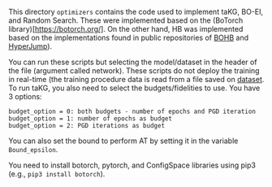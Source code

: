 This directory `optimizers` contains the code used to implement taKG, BO-EI, and Random Search. These were implemented based on the (BoTorch library)[https://botorch.org/]. On the other hand, HB was implemented based on the implementations found in public repositories of [BOHB](https://github.com/automl/HpBandSter) and [HyperJump](https://github.com/pedrogbmendes/HyperJump)).


You can run these scripts but selecting the model/dataset in the header of the file (argument called network). 
These scripts do not deploy the training in real-time (the training procedure data is read from a file saved on [dataset](../data/).
To run taKG, you also need to select the budgets/fidelities to use. You have 3 options:
```
budget_option = 0: both budgets - number of epochs and PGD iteration
budget_option = 1: number of epochs as budget
budget_option = 2: PGD iterations as budget
```
You can also set the bound to perform AT by setting it in the variable `Bound_epsilon`.


You need to install botorch, pytorch, and ConfigSpace libraries using pip3 (e.g., `pip3 install botorch`).
